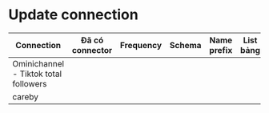 
# Update connection

| Connection                            | Đã có connector | Frequency | Schema | Name prefix | List bảng |
| ------------------------------------- | --------------- | --------- | ------ | ----------- | --------- |
| Ominichannel - Tiktok total followers |                 |           |        |             |           |
| careby                                      |                 |           |        |             |           |